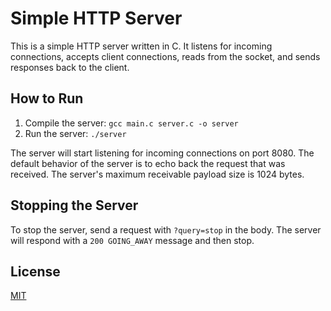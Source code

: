 # Simple HTTP Server

This is a simple HTTP server written in C. It listens for incoming connections, accepts client connections, reads from the socket, and sends responses back to the client.

## How to Run

1. Compile the server: `gcc main.c server.c -o server`
2. Run the server: `./server`

The server will start listening for incoming connections on port 8080.
The default behavior of the server is to echo back the request that was received.
The server's maximum receivable payload size is 1024 bytes.

## Stopping the Server

To stop the server, send a request with `?query=stop` in the body. The server will respond with a `200 GOING_AWAY` message and then stop.

## License

[MIT](https://choosealicense.com/licenses/mit/)